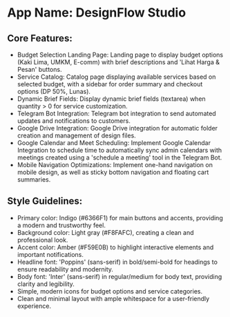 # **App Name**: DesignFlow Studio

## Core Features:

- Budget Selection Landing Page: Landing page to display budget options (Kaki Lima, UMKM, E-comm) with brief descriptions and 'Lihat Harga & Pesan' buttons.
- Service Catalog: Catalog page displaying available services based on selected budget, with a sidebar for order summary and checkout options (DP 50%, Lunas).
- Dynamic Brief Fields: Display dynamic brief fields (textarea) when quantity > 0 for service customization.
- Telegram Bot Integration: Telegram bot integration to send automated updates and notifications to customers.
- Google Drive Integration: Google Drive integration for automatic folder creation and management of design files.
- Google Calendar and Meet Scheduling: Implement Google Calendar Integration to schedule time to automatically sync admin calendars with meetings created using a 'schedule a meeting' tool in the Telegram Bot.
- Mobile Navigation Optimizations: Implement one-hand navigation on mobile design, as well as sticky bottom navigation and floating cart summaries.

## Style Guidelines:

- Primary color: Indigo (#6366F1) for main buttons and accents, providing a modern and trustworthy feel.
- Background color: Light gray (#F8FAFC), creating a clean and professional look.
- Accent color: Amber (#F59E0B) to highlight interactive elements and important notifications.
- Headline font: 'Poppins' (sans-serif) in bold/semi-bold for headings to ensure readability and modernity.
- Body font: 'Inter' (sans-serif) in regular/medium for body text, providing clarity and legibility.
- Simple, modern icons for budget options and service categories.
- Clean and minimal layout with ample whitespace for a user-friendly experience.